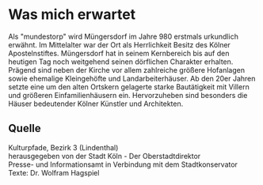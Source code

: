 Was mich erwartet
=================

Als "mundestorp" wird Müngersdorf im Jahre 980 erstmals urkundlich erwähnt. Im Mittelalter
war der Ort als Herrlichkeit Besitz des Kölner Apostelnstiftes. Müngersdorf hat in seinem Kernbereich bis
auf den heutigen Tag noch weitgehend seinen dörflichen Charakter erhalten. Prägend sind neben der Kirche
vor allem zahlreiche größere Hofanlagen sowie ehemalige Kleingehöfte und Landarbeiterhäuser. Ab den
20er Jahren setzte eine um den alten Ortskern gelagerte starke Bautätigkeit mit Villern und größeren
Einfamilienhäusern ein. Hervorzuheben sind besonders die Häuser bedeutender Kölner Künstler und
Architekten.

Quelle
------

Kulturpfade, Bezirk 3 (Lindenthal)  
herausgegeben von der Stadt Köln - Der Oberstadtdirektor  
Presse- und Informationsamt in Verbindung mit dem Stadtkonservator  
Texte: Dr. Wolfram Hagspiel
